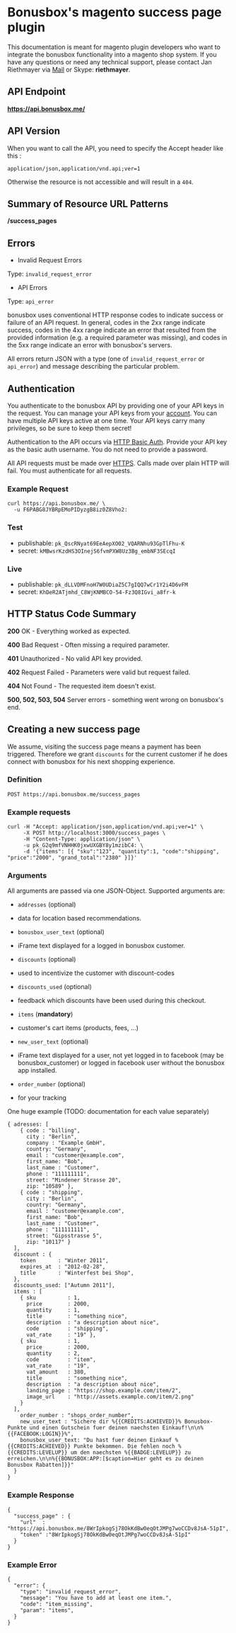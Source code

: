 # Bonusbox's magento success page plugin

This documentation is meant for magento plugin developers who want to integrate the bonusbox functionality into a magento shop system.
If you have any questions or need any technical support, please contact Jan Riethmayer via [Mail](mailto:jan@bonusbox.me) or Skype: **riethmayer**.

## API Endpoint

**https://api.bonusbox.me/**

## API Version

When you want to call the API, you need to specify the Accept header like this :

    application/json,application/vnd.api;ver=1

Otherwise the resource is not accessible and will result in a `404`.

## Summary of Resource URL Patterns

**/success_pages**

## Errors

* Invalid Request Errors

Type: `invalid_request_error`

* API Errors

Type: `api_error`

bonusbox uses conventional HTTP response codes to indicate success or failure of an API request. In general, codes in the 2xx range indicate success, codes in the 4xx range indicate an error that resulted from the provided information (e.g. a required parameter was missing), and codes in the 5xx range indicate an error with bonusbox's servers.

All errors return JSON with a type (one of `invalid_request_error` or `api_error`) and message describing the particular problem.

## Authentication

You authenticate to the bonusbox API by providing one of your API keys in the request. You can manage your API keys from your [account](#todo). You can have multiple API keys active at one time. Your API keys carry many privileges, so be sure to keep them secret!

Authentication to the API occurs via [HTTP Basic Auth](http://en.wikipedia.org/wiki/Basic_access_authentication). Provide your API key as the basic auth username. You do not need to provide a password.

All API requests must be made over [HTTPS](http://en.wikipedia.org/wiki/HTTP_Secure). Calls made over plain HTTP will fail. You must authenticate for all requests.

### Example Request

    curl https://api.bonusbox.me/ \
      -u F6PABG8JYBRpEMoPIDyzgB8iz0Z8Vho2:

### Test

* publishable: `pk_QscRNyat69EeAepXO02_VQARNhu93GpTlFhu-K`
* secret:      `kMBwsrKzdHS3OInejS6fvmPXW8Uz3Bg_embNF3SEcqI`
  
### Live

* publishable: `pk_dLLVDMFnoH7W0UDiaZ5C7gIQQ7wCr1Y2i4D6vFM`
* secret:      `KhDeR2ATjmhd_C8WjKNMBCO-54-Fz3Q8IGvi_a8fr-k`

## HTTP Status Code Summary

**200** OK - Everything worked as expected.

**400** Bad Request - Often missing a required parameter.

**401** Unauthorized - No valid API key provided.

**402** Request Failed - Parameters were valid but request failed.

**404** Not Found - The requested item doesn't exist.

**500, 502, 503, 504** Server errors - something went wrong on bonusbox's end.

## Creating a new success page

We assume, visiting the success page means a payment has been triggered.
Therefore we grant `discounts` for the current customer if he does connect with bonusbox for his next shopping experience.

### Definition

    POST https://api.bonusbox.me/success_pages

### Example requests

    curl -H "Accept: application/json,application/vnd.api;ver=1" \
         -X POST http://localhost:3000/success_pages \
         -H "Content-Type: application/json" \
         -u pk_G2q9mfVNHHK0jxwUXGBY8y1mzibC4: \
         -d '{"items": [{ "sku":"123", "quantity":1, "code":"shipping", "price":"2000", "grand_total":"2380" }]}'

### Arguments

All arguments are passed via one JSON-Object. Supported arguments are:

* `addresses`          (optional)
 - data for location based recommendations.
* `bonusbox_user_text` (optional)
 - iFrame text displayed for a logged in bonusbox customer.
* `discounts`          (optional)
 - used to incentivize the customer with discount-codes
* `discounts_used`     (optional)
 - feedback which discounts have been used during this checkout.
* `items`              (**mandatory**)
 - customer's cart items (products, fees, ...)
* `new_user_text`      (optional)
 - iFrame text displayed for a user, not yet logged in to facebook (may be bonusbox_customer) or logged in facebook user without the bonusbox app installed.
* `order_number`       (optional)
 - for your tracking

One huge example (TODO: documentation for each value separately)

    { adresses: [
        { code : "billing",
          city : "Berlin",
          company : "Example GmbH",
          country: "Germany",
          email : "customer@example.com",
          first_name: "Bob",
          last_name : "Customer",
          phone : "111111111",
          street: "Mindener Strasse 20",
          zip: "10589" }, 
        { code : "shipping",
          city : "Berlin",
          country: "Germany",
          email : "customer@example.com",
          first_name: "Bob",
          last_name : "Customer",
          phone : "111111111",
          street: "Gipsstrasse 5",
          zip: "10117" }
      ],
      discount : {
        token       : "Winter 2011",
        expires_at  : "2012-02-28",
        title       : "Winterfest bei Shop",
      },
      discounts_used: ["Autumn 2011"],
      items : [
        { sku          : 1,
          price        : 2000,
          quantity     : 1,
          title        : "something nice",
          description  : "a description about nice",
          code         : "shipping",
          vat_rate     : "19" }, 
        { sku          : 1,
          price        : 2000,
          quantity     : 2,
          code         : "item",
          vat_rate     : "19",
          vat_amount   : 380,
          title        : "something nice",
          description  : "a description about nice",
          landing_page : "https://shop.example.com/item/2",
          image_url    : "http://assets.example.com/item/2.png" 
        }
      ],
        order_number : "shops_order_number",
        new_user_text : "Sichere dir %{{CREDITS:ACHIEVED}}% Bonusbox-Punkte und einen Gutschein fuer deinen naechsten Einkauf!\n\n%{{FACEBOOK:LOGIN}}%",
        bonusbox_user_text: "Du hast fuer deinen Einkauf %{{CREDITS:ACHIEVED}} Punkte bekommen. Die fehlen noch %{{CREDITS:LEVELUP}} um den naechsten %{{BADGE:LEVELUP}} zu erreichen.\n\n%{{BONUSBOX:APP:[$caption=Hier geht es zu deinen Bonusbox Rabatten]}}"
      }
    }

### Example Response
    
    {
      "success_page" : {
        "url"  : "https://api.bonusbox.me/8WrIpkogSj78OkKdBw0eqOtJMPg7woCCDv8JsA-51pI",
        "token" :"8WrIpkogSj78OkKdBw0eqOtJMPg7woCCDv8JsA-51pI"
      }
    }

### Example Error

    {
      "error": {
        "type": "invalid_request_error",
        "message": "You have to add at least one item.",
        "code": "item_missing",
        "param": "items",
      }
    }
